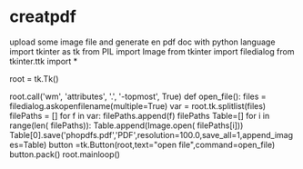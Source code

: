 # creatpdf
upload some image file and generate en pdf doc with python language
import tkinter as tk
from PIL import Image
from tkinter import filedialog
from tkinter.ttk import *

root = tk.Tk()

root.call('wm', 'attributes', '.', '-topmost', True)
def open_file(): 
    files = filedialog.askopenfilename(multiple=True) 
    var = root.tk.splitlist(files)
    filePaths = []
    for f in var:
        filePaths.append(f)
    filePaths
    Table=[]
    for i in range(len( filePaths)):
        Table.append(Image.open( filePaths[i]))
    Table[0].save('phopdfs.pdf','PDF',resolution=100.0,save_all=1,append_images=Table)
button =tk.Button(root,text="open file",command=open_file)
button.pack()
root.mainloop()
